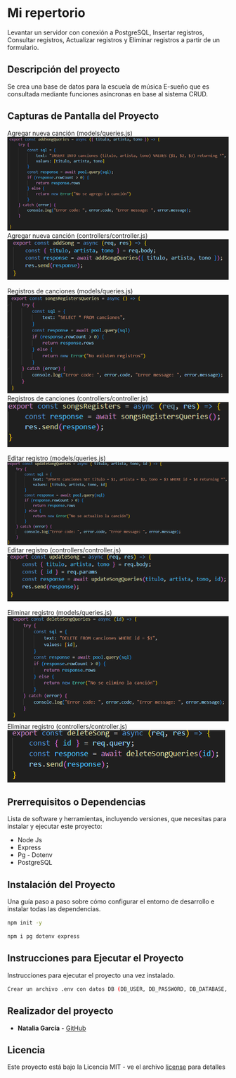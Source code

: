 # Mi repertorio

Levantar un servidor con conexión a PostgreSQL, Insertar registros, Consultar registros, Actualizar registros y Eliminar registros a partir de un formulario. 

## Descripción del proyecto

Se crea una base de datos para la escuela de música E-sueño que es consultada mediante funciones asíncronas en base al sistema CRUD.

## Capturas de Pantalla del Proyecto

Agregar nueva canción (models/queries.js)
![agregar_models](assets/img/agregar_models.png)
Agregar nueva canción (controllers/controller.js)
![agregar_controllers](assets/img/agregar_controllers.png)

Registros de canciones (models/queries.js)
![Registros_models](assets/img/registro_models.png)
Registros de canciones (controllers/controller.js)
![Registros_models](assets/img/registro_controllers.png)

Editar registro (models/queries.js)
![editar_models](assets/img/editar_models.png)
Editar registro (controllers/controller.js)
![editar_controllers](assets/img/editar_controllers.png)

Eliminar registro (models/queries.js)
![eliminar_models](assets/img/eliminar_models.png)
Eliminar registro (controllers/controller.js)
![eliminar_controllers](assets/img/eliminar_controllers.png)

## Prerrequisitos o Dependencias

Lista de software y herramientas, incluyendo versiones, que necesitas para instalar y ejecutar este proyecto:

- Node Js
- Express
- Pg - Dotenv
- PostgreSQL

## Instalación del Proyecto

Una guía paso a paso sobre cómo configurar el entorno de desarrollo e instalar todas las dependencias.

```bash
npm init -y
```

```bash
npm i pg dotenv express
```

## Instrucciones para Ejecutar el Proyecto

Instrucciones para ejecutar el proyecto una vez instalado.

```bash
Crear un archivo .env con datos DB (DB_USER, DB_PASSWORD, DB_DATABASE, DB_HOST).
```

## Realizador del proyecto

* **Natalia García** - [GitHub](https://github.com/ngarciab22)

## Licencia

Este proyecto está bajo la Licencia MIT - ve el archivo [license](license) para detalles